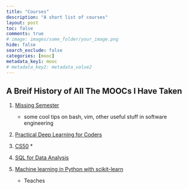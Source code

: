 ```yaml
---
title: "Courses"
description: "A short list of courses"
layout: post
toc: false
comments: true
# image: images/some_folder/your_image.png
hide: false
search_exclude: false
categories: [mooc]
metadata_key1: mooc
# metadata_key2: metadata_value2
---
```


## A Breif History of All The MOOCs I Have Taken

1. [Missing Semester](https://missing.csail.mit.edu/)
	* some cool tips on  bash, vim, other useful stuff in software engineering

2. [Practical Deep Learning for Coders](https://course.fast.ai/)
3. [CS50](https://cs50.harvard.edu/x/2022/)
	* 
4. [SQL for Data Analysis](https://www.udacity.com/course/sql-for-data-analysis--ud198)
5. [Machine learning in Python with scikit-learn](https://lms.fun-mooc.fr/courses/course-v1:inria+41026+session02/info)
	* Teaches 